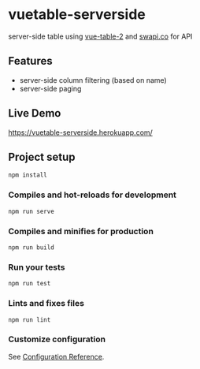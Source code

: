 # vuetable-serverside
server-side table using [vue-table-2](https://www.npmjs.com/package/vue-tables-2) and [swapi.co](https://swapi.co/) for API

## Features
- server-side column filtering (based on name)
- server-side paging

## Live Demo
https://vuetable-serverside.herokuapp.com/

## Project setup
```
npm install
```

### Compiles and hot-reloads for development
```
npm run serve
```

### Compiles and minifies for production
```
npm run build
```

### Run your tests
```
npm run test
```

### Lints and fixes files
```
npm run lint
```

### Customize configuration
See [Configuration Reference](https://cli.vuejs.org/config/).
